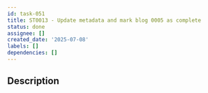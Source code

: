 ```yaml
---
id: task-051
title: ST0013 - Update metadata and mark blog 0005 as complete
status: done
assignee: []
created_date: '2025-07-08'
labels: []
dependencies: []
---
```


## Description
